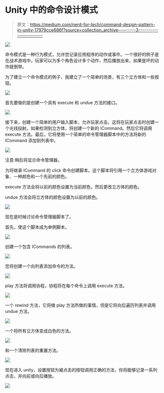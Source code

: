 # Unity 中的命令设计模式

> 原文：<https://medium.com/nerd-for-tech/command-design-pattern-in-unity-17979cce686f?source=collection_archive---------3----------------------->

![](img/ee3394dd19119100ef19ab02268aca24.png)

命令模式是一种行为模式，允许您记录应用程序的动作或事件。一个很好的例子是在战术游戏中，玩家可以为多个角色设计多个动作，然后播放出来，如果是坏的动作就倒带。

为了建立一个命令模式的例子，我建立了一个简单的场景，有三个立方体和一些按钮。

![](img/7cf494c8fafab2e4d2d343c7cc470028.png)

首先要做的是创建一个具有 execute 和 undue 方法的接口。

![](img/8cdb148d35dcac28c89fc3ea7223ae87.png)

接下来，创建一个简单的用户输入脚本，允许玩家点击。这将在玩家点击时创建一个光线投射。如果检测到立方体，将创建一个新的 ICommand。然后它将调用 execute 方法。最后，它将使用一个简单的命令管理器脚本中的方法将新的 ICommand 添加到列表中。

![](img/598d12b892ba0e95a12792251df640fc.png)

注意:稍后将显示命令管理器。

为将继承 ICommand 的 click 命令创建脚本。这个脚本将引用一个立方体游戏对象、一种颜色和一个先前的颜色。

execute 方法会将以前的颜色设置为当前颜色，然后更改立方体的颜色。

undue 方法会将立方体的颜色设置为以前的颜色。

![](img/f1db73b6432b62ea5a0b8fcb5aa23c1d.png)

现在是时候讨论命令管理器脚本了。

首先，使这个脚本成为单例脚本。

![](img/8bfc7727772452a4fbca8064725aa096.png)

创建一个包含 ICommands 的列表。

![](img/3466cbfdf3f1295ca86a254d0f643578.png)

您将创建一个向列表添加命令的方法。

![](img/9acc39b2c8fb6ac8922d4171898365d4.png)

play 方法将调用协程，协程将在每个命令上调用 execute 方法。

![](img/6c7e5e313383478b3d5e218283fb01ad.png)

一个 rewind 方法，它将做 play 方法所做的事情，但是它将向后遍历列表并调用 undue 方法。

![](img/a2fca6189edaa8d55f4b8dfeae9a3d01.png)

一个将所有立方体变成白色的方法。

![](img/a7bf1b2e27827f485af1a6be0d87110f.png)

和一个清除列表的重置方法。

![](img/0d56410c13bb08f81189062638d90863.png)

现在进入 unity，设置按钮为被点击的按钮调用正确的方法，你将能够记录一系列点击，并向前或向后播放。

![](img/046f51947fdce4fc07733a071a14fe88.png)